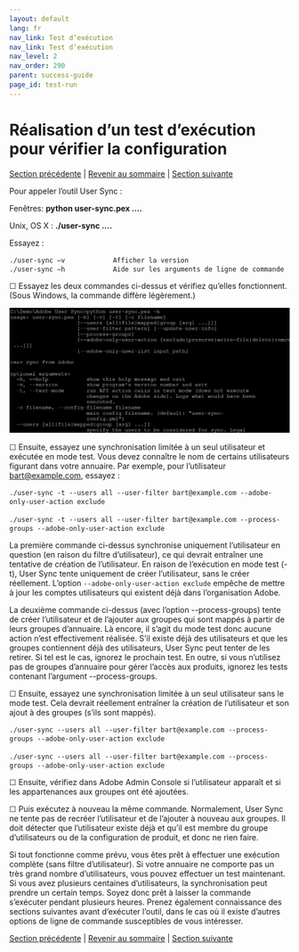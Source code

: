 ```yaml
---
layout: default
lang: fr
nav_link: Test d’exécution
nav_link: Test d’exécution
nav_level: 2
nav_order: 290
parent: success-guide
page_id: test-run
---
```


# Réalisation d’un test d’exécution pour vérifier la configuration

[Section précédente](setup_config_files.md) \| [Revenir au sommaire](index.md) \| [Section suivante](monitoring.md)

Pour appeler l’outil User Sync :

Fenêtres:      **python user-sync.pex ….**

Unix, OS X :     **./user-sync ….**


Essayez :

	./user-sync –v            Afficher la version
	./user-sync –h            Aide sur les arguments de ligne de commande

&#9744; Essayez les deux commandes ci-dessus et vérifiez qu’elles fonctionnent. (Sous Windows, la commande diffère légèrement.)


![img](images/test_run_screen.png)

&#9744; Ensuite, essayez une synchronisation limitée à un seul utilisateur et exécutée en mode test. Vous devez connaître le nom de certains utilisateurs figurant dans votre annuaire. Par exemple, pour l’utilisateur bart@example.com, essayez :


	./user-sync -t --users all --user-filter bart@example.com --adobe-only-user-action exclude

	./user-sync -t --users all --user-filter bart@example.com --process-groups --adobe-only-user-action exclude

La première commande ci-dessus synchronise uniquement l’utilisateur en question (en raison du filtre d’utilisateur), ce qui devrait entraîner une tentative de création de l’utilisateur. En raison de l’exécution en mode test (-t), User Sync tente uniquement de créer l’utilisateur, sans le créer réellement. L’option `--adobe-only-user-action exclude` empêche de mettre à jour les comptes utilisateurs qui existent déjà dans l’organisation Adobe.

La deuxième commande ci-dessus (avec l’option --process-groups) tente de créer l’utilisateur et de l’ajouter aux groupes qui sont mappés à partir de leurs groupes d’annuaire. Là encore, il s’agit du mode test donc aucune action n’est effectivement réalisée. S’il existe déjà des utilisateurs et que les groupes contiennent déjà des utilisateurs, User Sync peut tenter de les retirer. Si tel est le cas, ignorez le prochain test. En outre, si vous n’utilisez pas de groupes d’annuaire pour gérer l’accès aux produits, ignorez les tests contenant l’argument --process-groups.

&#9744; Ensuite, essayez une synchronisation limitée à un seul utilisateur sans le mode test. Cela devrait réellement entraîner la création de l’utilisateur et son ajout à des groupes (s’ils sont mappés). 

	./user-sync --users all --user-filter bart@example.com --process-groups --adobe-only-user-action exclude

	./user-sync --users all --user-filter bart@example.com --process-groups --adobe-only-user-action exclude

&#9744; Ensuite, vérifiez dans Adobe Admin Console si l’utilisateur apparaît et si les appartenances aux groupes ont été ajoutées.

&#9744; Puis exécutez à nouveau la même commande. Normalement, User Sync ne tente pas de recréer l’utilisateur et de l’ajouter à nouveau aux groupes. Il doit détecter que l’utilisateur existe déjà et qu’il est membre du groupe d’utilisateurs ou de la configuration de produit, et donc ne rien faire.

Si tout fonctionne comme prévu, vous êtes prêt à effectuer une exécution complète (sans filtre d’utilisateur). Si votre annuaire ne comporte pas un très grand nombre d’utilisateurs, vous pouvez effectuer un test maintenant. Si vous avez plusieurs centaines d’utilisateurs, la synchronisation peut prendre un certain temps. Soyez donc prêt à laisser la commande s’exécuter pendant plusieurs heures. Prenez également connaissance des sections suivantes avant d’exécuter l’outil, dans le cas où il existe d’autres options de ligne de commande susceptibles de vous intéresser.




[Section précédente](setup_config_files.md) \| [Revenir au sommaire](index.md) \| [Section suivante](monitoring.md)


